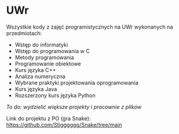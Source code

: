 # UWr
Wszystkie kody z zajęć programistycznych na UWr wykonanych na przedmiotach:
- Wstęp do informatyki
- Wstęp do programowania w C
- Metody programowania
- Programowanie obiektowe
- Kurs języka C++
- Analiza numeryczna
- Wybrane praktyki projektowania oprogramowania
- Kurs języka Java
- Rozszerzony kurs języka Python

_To do: wydzielić większe projekty i pracownie z plików_

Link do projektu z PO (gra Snake): https://github.com/Stigggggg/Snake/tree/main

